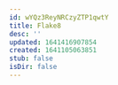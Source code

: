 ```yaml
---
id: wYQz3ReyNRCzyZTP1qwtY
title: Flake8
desc: ''
updated: 1641416907854
created: 1641105063851
stub: false
isDir: false
---
```


